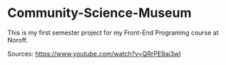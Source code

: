# Community-Science-Museum
This is my first semester project for my Front-End Programing course at Noroff. 





Sources: 
https://www.youtube.com/watch?v=QRrPE9aj3wI
